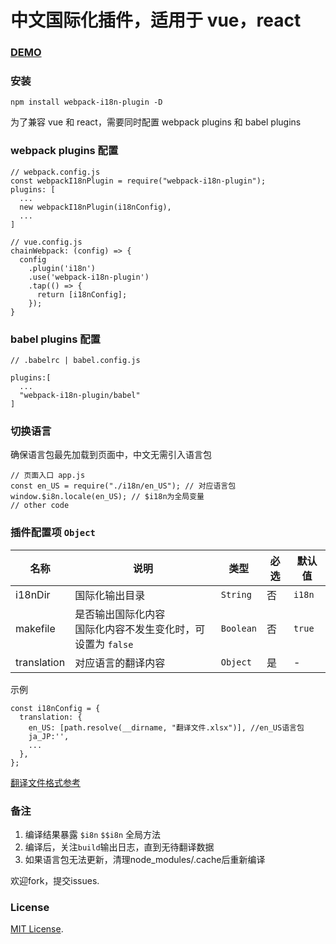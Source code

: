 # 中文国际化插件，适用于 vue，react

### [DEMO](./demo)

### 安装

```
npm install webpack-i18n-plugin -D
```

为了兼容 vue 和 react，需要同时配置 webpack plugins 和 babel plugins

### webpack plugins 配置

```
// webpack.config.js
const webpackI18nPlugin = require("webpack-i18n-plugin");
plugins: [
  ...
  new webpackI18nPlugin(i18nConfig),
  ...
]
```
```
// vue.config.js
chainWebpack: (config) => {
  config
    .plugin('i18n')
    .use('webpack-i18n-plugin')
    .tap(() => {
      return [i18nConfig];
    });
}
```

### babel plugins 配置

```
// .babelrc | babel.config.js

plugins:[
  ...
  "webpack-i18n-plugin/babel"
]
```

### 切换语言

确保语言包最先加载到页面中，中文无需引入语言包

```
// 页面入口 app.js
const en_US = require("./i18n/en_US"); // 对应语言包
window.$i8n.locale(en_US); // $i18n为全局变量
// other code
```

### 插件配置项 `Object`

| 名称        | 说明                                                            | 类型      | 必选 | 默认值 |
| ----------- | --------------------------------------------------------------- | --------- | ---- | ------ |
| i18nDir     | 国际化输出目录                                                  | `String`  | 否   | `i18n` |
| makefile    | 是否输出国际化内容<br/>国际化内容不发生变化时，可设置为 `false` | `Boolean` | 否   | `true`   |
| translation | 对应语言的翻译内容                                                  | `Object`  | 是   | -      |

示例

```
const i18nConfig = {
  translation: {
    en_US: [path.resolve(__dirname, "翻译文件.xlsx")], //en_US语言包
    ja_JP:'',
    ...
  },
};
```

[翻译文件格式参考](https://github.com/mr18/webpack-i18n-plugin/blob/master/demo/react/output/en_US/%E7%BF%BB%E8%AF%91%E5%86%85%E5%AE%B9.xlsx)
### 备注

1. 编译结果暴露 `$i8n` `$$i8n` 全局方法
2. 编译后，关注`build`输出日志，直到无待翻译数据
3. 如果语言包无法更新，清理node_modules/.cache后重新编译

欢迎fork，提交issues.




### License

[MIT License](./LICENSE).

